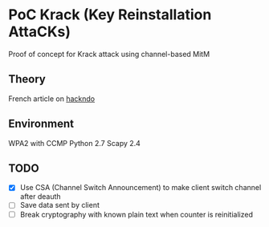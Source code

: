 # PoC Krack (Key Reinstallation AttaCKs)

Proof of concept for Krack attack using channel-based MitM

## Theory

French article on [hackndo](http://beta.hackndo.com/krack/)

## Environment

WPA2 with CCMP
Python 2.7
Scapy 2.4

## TODO

- [X] Use CSA (Channel Switch Announcement) to make client switch channel after deauth
- [ ] Save data sent by client
- [ ] Break cryptography with known plain text when counter is reinitialized
